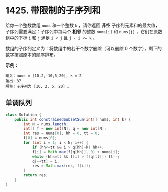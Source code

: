 # 1425. 带限制的子序列和

给你一个整数数组 `nums` 和一个整数 `k` ，请你返回 **非空** 子序列元素和的最大值，子序列需要满足：子序列中每两个 **相邻** 的整数 `nums[i]` 和 `nums[j]` ，它们在原数组中的下标 `i` 和 `j` 满足 `i < j` 且 `j - i <= k` 。

数组的子序列定义为：将数组中的若干个数字删除（可以删除 0 个数字），剩下的数字按照原本的顺序排布。

 

**示例：**

```
输入：nums = [10,2,-10,5,20], k = 2
输出：37
解释：子序列为 [10, 2, 5, 20] 。
```



## 单调队列

```java
class Solution {
    public int constrainedSubsetSum(int[] nums, int k) {
        int N = nums.length;
        int[] f = new int[N], q = new int[N];
        int res = nums[0], hh = 0, tt = 0;
        f[0] = nums[0];
        for (int i = 1; i < N; i++) {
            if (hh<=tt && i > q[hh]+k) hh++;
            f[i] = Math.max(f[q[hh]], 0) + nums[i];
            while (hh<=tt && f[i] > f[q[tt]]) tt--;
            q[++tt] = i;
            res = Math.max(res, f[i]);
        }
        return res;
    }
}
```

